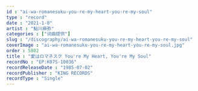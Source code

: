 ```yaml
---
id : "ai-wa-romanesuku-you-re-my-heart-you-re-my-soul"
type : "record"
date : "2021-1-8"
artist : "鮎川麻弥"
categories : ["词曲提供"]
slug : "/discography/ai-wa-romanesuku-you-re-my-heart-you-re-my-soul"
coverImage : "ai-wa-romanesuku-you-re-my-heart-you-re-my-soul.jpg"
order : 5802
title : "愛はロマネスク You're My Heart, You're My Soul"
recordNo : "EP:K07S-10036"
recordReleaseDate : "1985-07-02"
recordPublisher : "KING RECORDS"
recordType : "Single"
---
```


